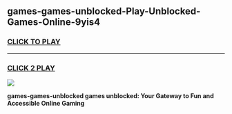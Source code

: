 
## games-games-unblocked-Play-Unblocked-Games-Online-9yis4
<h3>
<a href="https://premium76.site?title=games-games-unblocked&ref=24A">CLICK TO PLAY</a></h3>
<hr>

<h3>
<a href="https://premium76.site?title=games-games-unblocked&ref=24A">CLICK 2 PLAY</a>
  
</h3>

<a href="https://premium76.site?title=games-games-unblocked&ref=24A"><img src="https://clearcache.store/games.png"></a>


**games-games-unblocked games unblocked: Your Gateway to Fun and Accessible Online Gaming**
